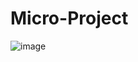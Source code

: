 # Micro-Project
![image](https://user-images.githubusercontent.com/79098945/206870116-6da4320c-9a16-4c06-9841-cfbd75411af6.png)

